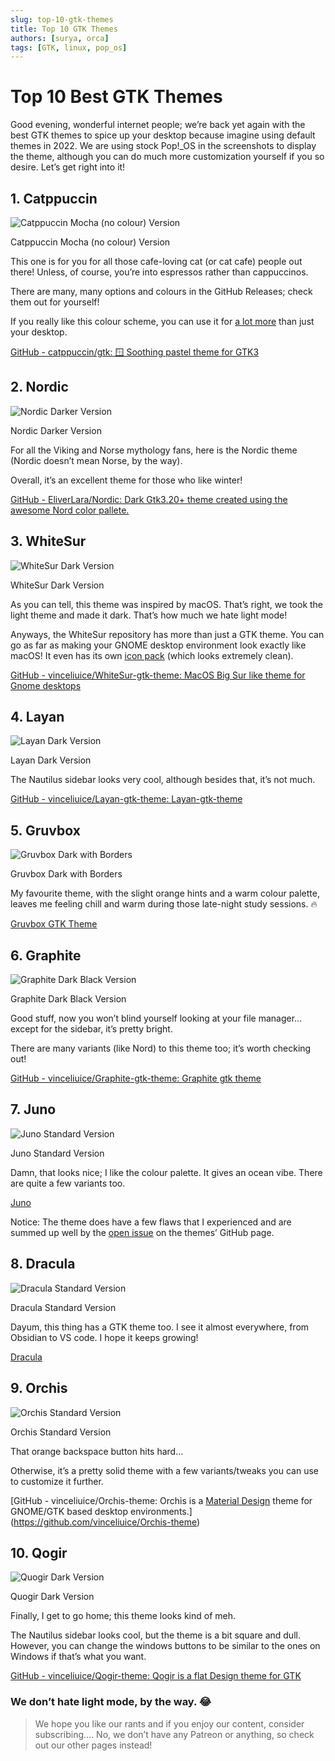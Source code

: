 ```yaml
---
slug: top-10-gtk-themes
title: Top 10 GTK Themes
authors: [surya, orca]
tags: [GTK, linux, pop_os]
---
```


# Top 10 Best GTK Themes

Good evening, wonderful internet people; we’re back yet again with the best GTK themes to spice up your desktop because imagine using default themes in 2022. We are using stock Pop!\_OS in the screenshots to display the theme, although you can do much more customization yourself if you so desire. Let’s get right into it!

<!-- truncate -->

## 1. Catppuccin

![Catppuccin Mocha (no colour) Version](./assets/catppuccin-mocha-gtk.png)

Catppuccin Mocha (no colour) Version

This one is for you for all those cafe-loving cat (or cat cafe) people out there! Unless, of course, you’re into espressos rather than cappuccinos.

There are many, many options and colours in the GitHub Releases; check them out for yourself!

If you really like this colour scheme, you can use it for [a lot more](https://github.com/catppuccin/catppuccin) than just your desktop.

[GitHub - catppuccin/gtk: 🪟 Soothing pastel theme for GTK3](https://github.com/catppuccin/gtk)

## 2. Nordic

![Nordic Darker Version](./assets/nordic-darker-gtk.png)

Nordic Darker Version

For all the Viking and Norse mythology fans, here is the Nordic theme (Nordic doesn’t mean Norse, by the way).

Overall, it’s an excellent theme for those who like winter!

[GitHub - EliverLara/Nordic: Dark Gtk3.20+ theme created using the awesome Nord color pallete.](https://github.com/EliverLara/Nordic)

## 3. WhiteSur

![WhiteSur Dark Version](./assets/whitesur-dark-gtk.png)

WhiteSur Dark Version

As you can tell, this theme was inspired by macOS. That’s right, we took the light theme and made it dark. That’s how much we hate light mode!

Anyways, the WhiteSur repository has more than just a GTK theme. You can go as far as making your GNOME desktop environment look exactly like macOS! It even has its own [icon pack](https://github.com/vinceliuice/WhiteSur-icon-theme) (which looks extremely clean).

[GitHub - vinceliuice/WhiteSur-gtk-theme: MacOS Big Sur like theme for Gnome desktops](https://github.com/vinceliuice/WhiteSur-gtk-theme)

## 4. Layan

![Layan Dark Version](./assets/layan-dark-gtk.png)

Layan Dark Version

The Nautilus sidebar looks very cool, although besides that, it’s not much.

[GitHub - vinceliuice/Layan-gtk-theme: Layan-gtk-theme](https://github.com/vinceliuice/Layan-gtk-theme)

## 5. Gruvbox

![Gruvbox Dark with Borders](./assets/gruvbox-dark-border-gtk.png)

Gruvbox Dark with Borders

My favourite theme, with the slight orange hints and a warm colour palette, leaves me feeling chill and warm during those late-night study sessions. 🔥

[Gruvbox GTK Theme](https://www.pling.com/p/1681313/)

## 6. Graphite

![Graphite Dark Black Version](./assets/graphite-dark-black-gtk.png)

Graphite Dark Black Version

Good stuff, now you won’t blind yourself looking at your file manager… except for the sidebar, it’s pretty bright.

There are many variants (like Nord) to this theme too; it’s worth checking out!

[GitHub - vinceliuice/Graphite-gtk-theme: Graphite gtk theme](https://github.com/vinceliuice/Graphite-gtk-theme)

## 7. Juno

![Juno Standard Version](./assets/juno-gtk.png)

Juno Standard Version

Damn, that looks nice; I like the colour palette. It gives an ocean vibe. There are quite a few variants too.

[Juno](https://www.gnome-look.org/p/1280977)

Notice: The theme does have a few flaws that I experienced and are summed up well by the [open issue](https://github.com/EliverLara/Juno/issues/51) on the themes’ GitHub page.

## 8. Dracula

![Dracula Standard Version](./assets/dracula-gtk.png)

Dracula Standard Version

Dayum, this thing has a GTK theme too. I see it almost everywhere, from Obsidian to VS code. I hope it keeps growing!

[Dracula](https://www.gnome-look.org/s/Gnome/p/1687249)

## 9. Orchis

![Orchis Standard Version](./assets/orchis-dark-blue-gtk.png)

Orchis Standard Version

That orange backspace button hits hard…

Otherwise, it’s a pretty solid theme with a few variants/tweaks you can use to customize it further.

[GitHub - vinceliuice/Orchis-theme: Orchis is a [Material Design](https://material.io) theme for GNOME/GTK based desktop environments.](https://github.com/vinceliuice/Orchis-theme)

## 10. Qogir

![Quogir Dark Version](./assets/qogir-dark-gtk.png)

Quogir Dark Version

Finally, I get to go home; this theme looks kind of meh.

The Nautilus sidebar looks cool, but the theme is a bit square and dull. However, you can change the windows buttons to be similar to the ones on Windows if that’s what you want.

[GitHub - vinceliuice/Qogir-theme: Qogir is a flat Design theme for GTK](https://github.com/vinceliuice/Qogir-theme)

### We don’t hate light mode, by the way. 😂

> We hope you like our rants and if you enjoy our content, consider subscribing…. No, we don’t have any Patreon or anything, so check out our other pages instead!
